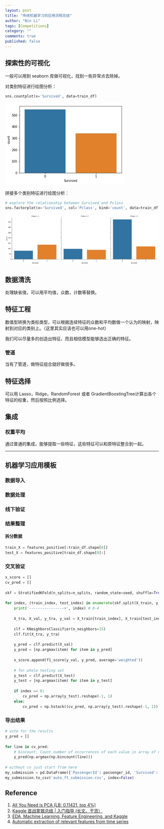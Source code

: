 ```yaml
---
layout: post
title: "传统机器学习的应用流程总结"
author: "Bin Li"
tags: [Competitions]
category: ""
comments: true
published: false
---
```


## 探索性的可视化
一般可以用到 seaborn 库做可视化，找到一些异常点去除掉。

对类别特征进行绘图分析：
```python
sns.countplot(x='Survived', data=train_df)
```
![](/img/media/15393321529801.jpg)

拼接多个类别特征进行绘图分析：
```python
# explore the relationship between Survived and Pclass
sns.factorplot(x='Survived', col='Pclass', kind='count', data=train_df)
```

![](/img/media/15393321990639.jpg)



## 数据清洗
处理缺省值，可以用平均值，众数，计数等替换。

## 特征工程
数值型转换为类标类型，可以根据连续特征的众数和平均数做一个认为的映射，映射到对应的类别上。（这里其实应该也可以用one-hot）

我们可以尽量多的创造出特征，而且相信模型能够选出正确的特征。

### 管道
当有了管道，做特征组合就好做很多。

## 特征选择 
可以用 Lasso，Ridge，RandomForest 或者 GradientBoostingTree计算出各个特征的权重，然后按照比例选择。

## 集成
### 权重平均
通过普通的集成，能够提取一些特征，这些特征可以和原特征整合到一起。


---

## 机器学习应用模板
### 数据导入

### 数据处理

### 线下验证

### 结果整理
#### 拆分数据
```python
train_X = features_positive[:train_df.shape[0]]
test_X = features_positive[train_df.shape[0]:]
```
### 交叉验证
```python
x_score = []
cv_pred = []

skf = StratifiedKFold(n_splits=n_splits, random_state=seed, shuffle=True)

for index, (train_index, test_index) in enumerate(skf.split(X_train, y_train)):
    print('---------------->', index) # 0-4
    
    X_tra, X_val, y_tra, y_val = X_train[train_index], X_train[test_index], y_train[train_index], y_train[test_index]
    
    clf = KNeighborsClassifier(n_neighbors=15)
    clf.fit(X_tra, y_tra)
    
    y_pred = clf.predict(X_val)
    y_pred = [np.argmax(item) for item in y_pred]

    x_score.append(f1_score(y_val, y_pred, average='weighted'))
    
    # for whole testing set
    y_test = clf.predict(X_test)
    y_test = [np.argmax(item) for item in y_test]
    
    if index == 0:
        cv_pred = np.array(y_test).reshape(-1, 1)
    else:
        cv_pred = np.hstack((cv_pred, np.array(y_test).reshape(-1, 1)))
```

### 导出结果
```python
# vote for the results
y_pred = []

for line in cv_pred:
    # bincount: Count number of occurrences of each value in array of non-negative ints.
    y_pred(np.argmax(np.bincount(line)))

# without cv just start from here
my_submission = pd.DataFrame({'PassengerId': passenger_id, 'Survived': y_pred})
my_submission.to_csv('auto_ft_submission.csv', index=False)
```

## Reference
1. [All You Need is PCA (LB: 0.11421, top 4%)](https://www.kaggle.com/massquantity/all-you-need-is-pca-lb-0-11421-top-4)
2. [Kaggle 首战拿银总结 | 入门指导 (长文、干货）](https://zhuanlan.zhihu.com/p/26645088)
3. [EDA, Machine Learning, Feature Engineering, and Kaggle](https://ugoproto.github.io/ugo_py_doc/EDA_Machine_Learning_Feature_Engineering_and_Kaggle/)
4. [Automatic extraction of relevant features from time series](https://github.com/blue-yonder/tsfresh)


